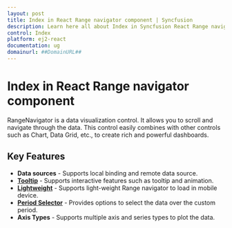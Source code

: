```yaml
---
layout: post
title: Index in React Range navigator component | Syncfusion
description: Learn here all about Index in Syncfusion React Range navigator component of Syncfusion Essential JS 2 and more.
control: Index 
platform: ej2-react
documentation: ug
domainurl: ##DomainURL##
---
```


# Index in React Range navigator component

RangeNavigator is a data visualization control. It allows you to scroll and navigate through the data. This control easily combines with other controls such as Chart, Data Grid, etc., to create rich and powerful dashboards.

## Key Features

* **Data sources** - Supports local binding and remote data source.
* [**Tooltip**](https://ej2.syncfusion.com/react/demos/#/bootstrap5/range-navigator/default) - Supports interactive features such as tooltip and animation.
* [**Lightweight**](https://ej2.syncfusion.com/react/demos/#/bootstrap5/range-navigator/light-weight) - Supports light-weight Range navigator to load in mobile device.
* [**Period Selector**](https://ej2.syncfusion.com/react/demos/#/bootstrap5/range-navigator/period-selector) - Provides options to select the data over the custom period.
* **Axis Types** - Supports multiple axis and series types to plot the data.